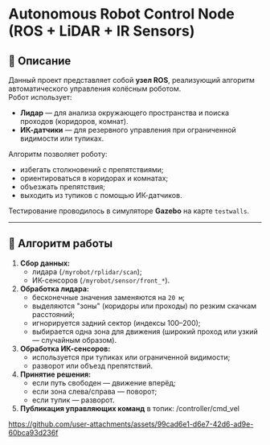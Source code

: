 # Autonomous Robot Control Node (ROS + LiDAR + IR Sensors)

## 📖 Описание
Данный проект представляет собой **узел ROS**, реализующий алгоритм автоматического управления колёсным роботом.  
Робот использует:
- **Лидар** — для анализа окружающего пространства и поиска проходов (коридоров, комнат).  
- **ИК-датчики** — для резервного управления при ограниченной видимости или тупиках.  

Алгоритм позволяет роботу:
- избегать столкновений с препятствиями;
- ориентироваться в коридорах и комнатах;
- объезжать препятствия;
- выходить из тупиков с помощью ИК-датчиков.  

Тестирование проводилось в симуляторе **Gazebo** на карте `testwalls`.

---

## 🧩 Алгоритм работы
1. **Сбор данных:**
   - лидара (`/myrobot/rplidar/scan`);
   - ИК-сенсоров (`/myrobot/sensor/front_*`).
2. **Обработка лидара:**
   - бесконечные значения заменяются на `20 м`;
   - выделяются "зоны" (коридоры или проходы) по резким скачкам расстояний;
   - игнорируется задний сектор (индексы 100–200);
   - выбирается одна зона для движения (широкий проход или узкий — случайным образом).
3. **Обработка ИК-сенсоров:**
   - используется при тупиках или ограниченной видимости;
   - разворот или объезд препятствий.  
4. **Принятие решения:**
   - если путь свободен — движение вперёд;
   - если зона слева/справа — поворот;
   - если тупик — разворот.  
5. **Публикация управляющих команд** в топик: /controller/cmd_vel

https://github.com/user-attachments/assets/99cad6e1-d6e7-42d6-ad9e-60bca93d236f
